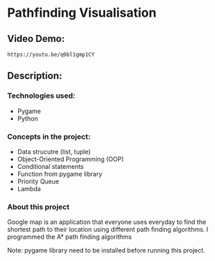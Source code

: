 # **Pathfinding Visualisation**

## **Video Demo:**
`https://youtu.be/q0bl1gmp1CY`

## **Description:**

### Technologies used:

- Pygame
- Python

### Concepts in the project:

- Data strucutre (list, tuple)
- Object-Oriented Programming (OOP)
- Conditional statements
- Function from pygame library
- Priority Queue
- Lambda

### About this project
Google map is an application that everyone uses everyday to find the shortest path to their location using different path finding algorithms. I programmed the A* path finding algorithms 

Note: pygame library need to be installed before running this project.
